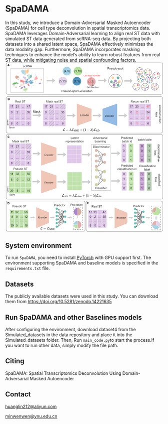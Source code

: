 # SpaDAMA
In this study, we introduce a Domain-Adversarial Masked Autoencoder (SpaDAMA) for cell type deconvolution  in spatial transcriptomics data.
SpaDAMA leverages Domain-Adversarial learning to align real ST data with simulated ST data generated from scRNA-seq data. By projecting both datasets into a shared latent space, SpaDAMA effectively minimizes the data modality gap. Furthermore, SpaDAMA incorporates masking techniques to enhance the model’s ability to learn robust features from real ST data, while mitigating noise and spatial confounding factors.
![(Variational)](fig1.png)


## System environment
To run `SpaDAMA`, you need to install [PyTorch](https://pytorch.org) with GPU support first. The environment supporting SpaDAMA and baseline models is specified in the `requirements.txt` file.

## Datasets
The publicly available  datasets were used in this study. You can download them from https://doi.org/10.5281/zenodo.14221635



## Run SpaDAMA and other Baselines models
After configuring the environment, download dataset4 from the Simulated_datasets in the data repository and place it into the Simulated_datasets folder. Then, Run `main_code.py`to start the process.If you want to run other data, simply modify the file path.

## Citing

SpaDAMA: Spatial Transcriptomics Deconvolution Using Domain-Adversarial Masked Autoencoder

## Contact
huanglin212@aliyun.com

minwenwen@ynu.edu.cn
